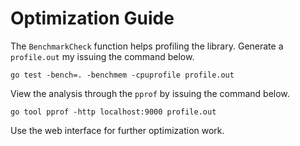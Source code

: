 # Optimization Guide

The ```BenchmarkCheck``` function helps profiling the library. Generate a ```profile.out``` my issuing the command below.

```
go test -bench=. -benchmem -cpuprofile profile.out
```

View the analysis through the ```pprof``` by issuing the command below.

```
go tool pprof -http localhost:9000 profile.out
```

Use the web interface for further optimization work.
